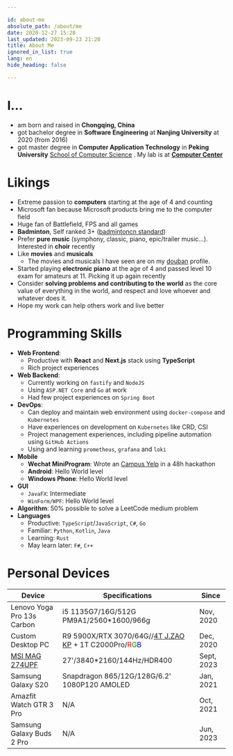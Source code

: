 ```yaml
---

id: about-me
absolute_path: /about/me
date: 2020-12-27 15:28
last_updated: 2023-09-23 21:20
title: About Me
ignored_in_list: true
lang: en
hide_heading: false

---
```


<style>
.r { color: red; }
.g { color: green; }
.b { color: blue; }
</style>


# I...

- am born and raised in **Chongqing, China**
- got bachelor degree in **Software Engineering** at **Nanjing University** at 2020 (from 2016)
- got master degree in **Computer Application Technology** in **Peking University** [School of Computer Science](https://cs.pku.edu.cn) . My lab is at [**Computer Center**](https://cc.pku.edu.cn)

# Likings

- Extreme passion to **computers** starting at the age of 4 and counting
- Microsoft fan because Microsoft products bring me to the computer field
- Huge fan of Battlefield, FPS and all games
- **Badminton**, Self ranked 3+ ([badmintoncn standard](https://bbs.badmintoncn.com/thread-428421-1-1.html))
- Prefer **pure music** (symphony, classic, piano, epic/trailer music...). Interested in **choir** recently
- Like **movies** and **musicals**
  - The movies and musicals I have seen are on my [douban](https://www.douban.com/people/183064260/) profile.
- Started playing **electronic piano** at the age of 4 and passed level 10 exam for amateurs at 11. Picking it up again recently
- Consider **solving problems and contributing to the world** as the core value of everything in the world, and respect and love whoever and whatever does it.
- Hope my work can help others work and live better

# Programming Skills

- **Web Frontend**:
  - Productive with **React** and **Next.js** stack using **TypeScript**
  - Rich project experiences
- **Web Backend**:
  - Currently working on `fastify` and `NodeJS`
  - Using `ASP.NET Core` and `Go` at work
  - Had few project experiences on `Spring Boot`
- **DevOps**:
  - Can deploy and maintain web environment using `docker-compose` and `Kubernetes`
  - Have experiences on development on `Kubernetes` like CRD, CSI
  - Project management experiences, including pipeline automation using `GitHub Actions`
  - Using and learning `prometheus`, `grafana` and `loki`
- **Mobile**
  - **Wechat MiniProgram**: Wrote an [Campus Yelp](https://github.com/ddadaal/mycanteen-wxmp) in a 48h hackathon
  - **Android**: Hello World level
  - **Windows Phone**: Hello World level
- **GUI**
  - `JavaFX`: Intermediate
  - `WinForm/WPF`: Hello World level
- **Algorithm**: 50% possible to solve a LeetCode medium problem
- **Languages**
  - Productive: `TypeScript`/`JavaScript`, `C#`, `Go`
  - Familiar: `Python`, `Kotlin`, `Java`
  - Learning: `Rust`
  - May learn later: `F#`, `C++`

# Personal Devices

| Device                                                  | Specifications                                                                                                                                                     | Since      |
| ------------------------------------------------------- | ------------------------------------------------------------------------------------------------------------------------------------------------------------------ | ---------- |
| Lenovo Yoga Pro 13s Carbon                              | i5 1135G7/16G/512G PM9A1/2560*1600/966g                                                                                                                            | Nov, 2020  |
| Custom Desktop PC                                       | R9 5900X/RTX 3070/64G//[4T J.ZAO KP](https://item.jd.com/100065604047.html) + 1T C2000Pro/<span class="r">R</span><span class="g">G</span><span class="b">B</span> | Dec, 2020  |
| [MSI MAG 274UPF](https://item.jd.com/100058317468.html) | 27'/3840*2160/144Hz/HDR400                                                                                                                                         | Sept, 2023 |
| Samsung Galaxy S20                                      | Snapdragon 865/12G/128G/6.2' 1080P120 AMOLED                                                                                                                       | Jan, 2021  |
| Amazfit Watch GTR 3 Pro                                 | N/A                                                                                                                                                                | Oct, 2021  |
| Samsung Galaxy Buds 2 Pro                               | N/A                                                                                                                                                                | Jun, 2023  |
